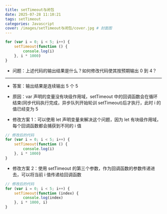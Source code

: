 ```yaml
---
title: setTimeout与闭包
date: 2025-07-28 11:10:21
tags: setTimeout
categories: Javascript
cover: /images/setTimeout与闭包/cover.jpg # 封面图
---
```


```javascript
for (var i = 0; i < 5; i++) {
	setTimeout(function () {
		console.log(i)
	}, i * 1000)
}
```

- 问题：上述代码的输出结果是什么？如何修改代码使其按预期输出 0 到 4？

---

- 答案：输出结果是连续输出 5 个 5

- 原因：var 声明的变量没有块级作用域，setTimeout 中的回调函数会在循环结束(同步代码执行完成，异步队列开始轮训 setTimeout)后才执行，此时 i 的值已经变为 5

- 修改方案 1：可以使用 let 声明变量来解决这个问题，因为 let 有块级作用域，每个回调函数都会捕获到不同的 i 值

```javascript
// 修改后的代码
for (var i = 0; i < 5; i++) {
	setTimeout(function () {
		console.log(i)
	}, i * 1000)
}
```

- 修改方案 2：使用 setTimeout 的第三个参数，作为回调函数的参数传递进去，可以将当前 i 值传递给回调函数

```javascript
// 修改后的代码
for (var i = 0; i < 5; i++) {
	setTimeout(function (index) {
		console.log(index)
	}, i * 1000, i)
}
```

